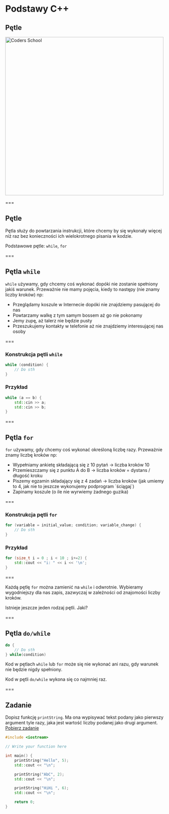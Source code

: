 <!-- .slide: data-background="#111111" -->

# Podstawy C++

## Pętle

<a href="https://coders.school">
    <img width="500" data-src="../img/coders_school_logo.png" alt="Coders School" class="plain">
</a>

===

## Pętle

Pętla służy do powtarzania instrukcji, które chcemy by się wykonały więcej niż raz bez konieczności ich wielokrotnego pisania w kodzie.

Podstawowe pętle: `while`, `for`

===

## Pętla `while`

`while` używamy, gdy chcemy coś wykonać dopóki nie zostanie spełniony jakiś warunek. Przeważnie nie mamy pojęcia, kiedy to następy (nie znamy liczby kroków) np:

* Przeglądamy koszule w Internecie dopóki nie znajdziemy pasującej do nas <!-- .element: class="fragment fade-in" -->
* Powtarzamy walkę z tym samym bossem aż go nie pokonamy <!-- .element: class="fragment fade-in" -->
* Jemy zupę, aż talerz nie będzie pusty <!-- .element: class="fragment fade-in" -->
* Przeszukujemy kontakty w telefonie aż nie znajdziemy interesującej nas osoby <!-- .element: class="fragment fade-in" -->

===

### Konstrukcja pętli `while`

```cpp
while (condition) {
    // Do sth
}
```

### Przykład <!-- .element: class="fragment fade-in" -->

```cpp
while (a == b) {
    std::cin >> a;
    std::cin >> b;
}
```
<!-- .element: class="fragment fade-in" -->

===

## Pętla `for`

`for` używamy, gdy chcemy coś wykonać określoną liczbę razy. Przeważnie znamy liczbę kroków np:

* <!-- .element: class="fragment fade-in" --> Wypełniamy ankietę składającą się z 10 pytań -> liczba kroków 10
* <!-- .element: class="fragment fade-in" --> Przemieszczamy się z punktu A do B -> liczba kroków = dystans / długość kroku
* <!-- .element: class="fragment fade-in" --> Piszemy egzamin składający się z 4 zadań -> liczba kroków (jak umiemy to 4, jak nie to jeszcze wykonujemy podprogram `ściągaj`)
* <!-- .element: class="fragment fade-in" --> Zapinamy koszule (o ile nie wyrwiemy żadnego guzika)

===

### Konstrukcja pętli `for`

```cpp
for (variable = initial_value; condition; variable_change) {
    // Do sth
}
```

### Przykład <!-- .element: class="fragment fade-in" -->

```cpp
for (size_t i = 0 ; i < 10 ; i+=2) {
    std::cout << "i: " << i << '\n';
}
```
<!-- .element: class="fragment fade-in" -->

===

Każdą pętlę `for` można zamienić na `while` i odwrotnie. Wybieramy wygodniejszy dla nas zapis, zazwyczaj w zależności od znajomości liczby kroków.

Istnieje jeszcze jeden rodzaj pętli. Jaki?

===

## Pętla `do/while`

```cpp
do {
    // Do sth
} while(condition)
```

Kod w pętlach `while` lub `for` może się nie wykonać ani razu, gdy warunek nie będzie nigdy spełniony.

Kod w pętli `do/while` wykona się co najmniej raz.

===

## Zadanie

Dopisz funkcję `printString`. Ma ona wypisywać tekst podany jako pierwszy argument tyle razy, jaka jest wartość liczby podanej jako drugi argument. [Pobierz zadanie](task3.cpp)

```cpp
#include <iostream>

// Write your function here

int main() {
    printString("Hello", 5);
    std::cout << "\n";

    printString("AbC", 2);
    std::cout << "\n";

    printString("HiHi ", 6);
    std::cout << "\n";

    return 0;
}
```
